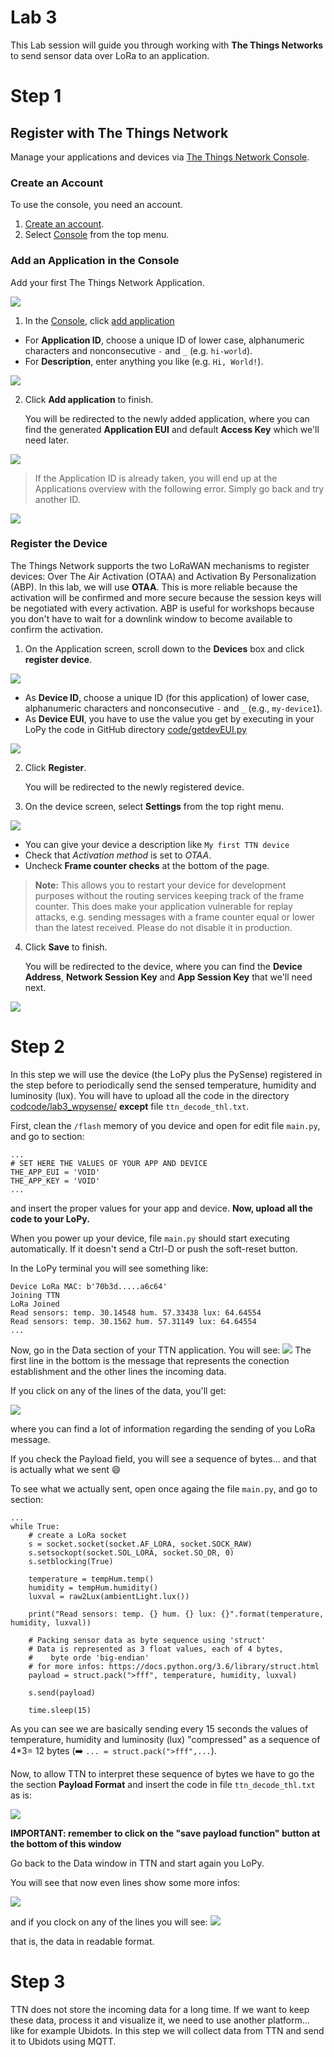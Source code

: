 # Lab 3

This Lab session will guide you through working with **The Things Networks** to send sensor data over LoRa to an application.


# Step 1
## Register with The Things Network

Manage your applications and devices via [The Things Network Console](https://console.thethingsnetwork.org/).

### Create an Account

To use the console, you need an account.
1.  [Create an account](https://account.thethingsnetwork.org/register).
2.  Select [Console](https://console.thethingsnetwork.org/) from the top menu.

### Add an Application in the Console

Add your first The Things Network Application.

![](https://i.imgur.com/8DLX3xZ.png)


1.  In the [Console](https://console.thethingsnetwork.org/), click [add application](https://console.thethingsnetwork.org/applications/add)

* For **Application ID**, choose a unique ID of lower case, alphanumeric characters and nonconsecutive `-` and `_` (e.g. `hi-world`).
* For **Description**, enter anything you like (e.g. `Hi, World!`).


![](https://i.imgur.com/olUsZ5p.png)


2.  Click **Add application** to finish.

    You will be redirected to the newly added application, where you can find the generated **Application EUI** and default **Access Key** which we'll need later.

![](https://i.imgur.com/JBfI9QK.png)


> If the Application ID is already taken, you will end up at the Applications overview with the following error. Simply go back and try another ID.
    
![](https://i.imgur.com/kL3Mozm.png)

### Register the Device

The Things Network supports the two LoRaWAN mechanisms to register devices: Over The Air Activation (OTAA) and Activation By Personalization (ABP). In this lab, we will use **OTAA**. This is more reliable because the activation will be confirmed and more secure because the session keys will be negotiated with every activation. ABP is useful for workshops because you don't have to wait for a downlink window to become available to confirm the activation.

1.  On the Application screen, scroll down to the **Devices** box and click **register device**.

![](https://i.imgur.com/hdmBYLm.png)


* As **Device ID**, choose a unique ID (for this application) of lower case, alphanumeric characters and nonconsecutive `-` and `_` (e.g., `my-device1`).
* As **Device EUI**, you have to use the value you get by executing in your LoPy the code in GitHub directory [code/getdevEUI.py](https://github.com/pmanzoni/pythonMQTT_062018/blob/master/code/getdevEUI.py)

![](https://i.imgur.com/HccYe7q.png)


2.  Click **Register**.

    You will be redirected to the newly registered device.
    
3.  On the device screen, select **Settings** from the top right menu.

![](https://i.imgur.com/RYaFXKs.png)

* You can give your device a description like `My first TTN device`
* Check that  *Activation method* is set to  *OTAA*.
* Uncheck **Frame counter checks** at the bottom of the page.

> **Note:** This allows you to restart your device for development purposes without the routing services keeping track of the frame counter. This does make your application vulnerable for replay attacks, e.g. sending messages with a frame counter equal or lower than the latest received. Please do not disable it in production.

4.  Click **Save** to finish.

    You will be redirected to the device, where you can find the **Device Address**, **Network Session Key** and **App Session Key** that we'll need next.
    
![](https://i.imgur.com/Ci9SGoC.png)


# Step 2

In this step we will use the device (the LoPy plus the PySense) registered in the step before to periodically send the sensed temperature, humidity and luminosity (lux). You will have to upload all the code in the directory [codcode/lab3_wpysense/](https://github.com/pmanzoni/pythonMQTT_062018/tree/master/code/lab3_wpysense)  **except** file `ttn_decode_thl.txt`.

First, clean the `/flash` memory of you device and  open for edit file `main.py`, and go to section:
```shell=python
...
# SET HERE THE VALUES OF YOUR APP AND DEVICE
THE_APP_EUI = 'VOID'
THE_APP_KEY = 'VOID'
...
``` 
and insert the proper values for your app and device. **Now, upload all the code to your LoPy.**

When you power up your device, file `main.py` should start executing automatically. If it doesn't send a Ctrl-D or push the soft-reset button.

In the LoPy terminal you will see something like:
```
Device LoRa MAC: b'70b3d.....a6c64'
Joining TTN
LoRa Joined
Read sensors: temp. 30.14548 hum. 57.33438 lux: 64.64554
Read sensors: temp. 30.1562 hum. 57.31149 lux: 64.64554
...
```

Now, go in the Data section of your TTN application. You will see:
![](https://i.imgur.com/1D3xNEx.png)
The first line in the bottom is the message that represents the conection establishment and the other lines the incoming data.

If you click on any of the lines of the data, you'll get:

![](https://i.imgur.com/Dsaep1W.png)

where you can find a lot of information regarding the sending of you LoRa message.

If you check the Payload field, you will see a sequence of bytes... and that is actually what we sent :smile: 

To see what we actually sent, open once againg the file `main.py`, and go to section:

```shell=python
...
while True:
    # create a LoRa socket
    s = socket.socket(socket.AF_LORA, socket.SOCK_RAW)
    s.setsockopt(socket.SOL_LORA, socket.SO_DR, 0)
    s.setblocking(True)

    temperature = tempHum.temp()
    humidity = tempHum.humidity()
    luxval = raw2Lux(ambientLight.lux())

    print("Read sensors: temp. {} hum. {} lux: {}".format(temperature, humidity, luxval))

    # Packing sensor data as byte sequence using 'struct'
    # Data is represented as 3 float values, each of 4 bytes, 
    #    byte orde 'big-endian'
    # for more infos: https://docs.python.org/3.6/library/struct.html
    payload = struct.pack(">fff", temperature, humidity, luxval)

    s.send(payload)

    time.sleep(15)
``` 

As you can see we are basically sending every 15 seconds the values of temperature, humidity and luminosity (lux) "compressed" as a sequence of 4*3= 12 bytes (:arrow_right: ``... = struct.pack(">fff",...``).

Now, to allow TTN to interpret these sequence of bytes we have to go the the section **Payload Format** and insert the code in file `ttn_decode_thl.txt` as is:

![](https://i.imgur.com/BsN17lI.png)

**IMPORTANT: remember to click on the "save payload function" button at the bottom of this window**

Go back to the Data window in TTN and start again you LoPy.

You will see that now even lines show some more infos:

![](https://i.imgur.com/q9vKiLX.png)

and if you clock on any of the lines you will see:
![](https://i.imgur.com/HFR9jQa.png)

that is, the data in readable format.





# Step 3
TTN does not store the incoming data for a long time. If we want to keep these data, process it and visualize it, we need to use another platform... like for example Ubidots. In this step we will collect data from TTN and send it to Ubidots using MQTT.
